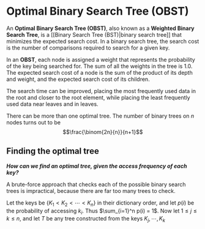# Optimal Binary Search Tree (OBST)

An **Optimal Binary Search Tree (OBST)**, also known as a **Weighted Binary Search Tree**, is a [[Binary Search Tree (BST)|binary search tree]] that minimizes the expected search cost. In a binary search tree, the search cost is the number of comparisons required to search for a given key.

In an **OBST**, each node is assigned a weight that represents the probability of the key being searched for. The sum of all the weights in the tree is $1.0$. The expected search cost of a node is the sum of the product of its depth and weight, and the expected search cost of its children.

The search time can be improved, placing the most frequently used data in the root and closer to the root element, while placing the least frequently used data near leaves and in leaves.

There can be more than one optimal tree. The number of binary trees on $n$ nodes turns out to be $$\frac{\binom{2n}{n}}{n+1}$$
## **Finding the optimal tree**

***How can we find an optimal tree, given the access frequency of each key?***

A brute-force approach that checks each of the possible binary search trees is impractical, because there are far too many trees to check.

Let the keys be {$K_1 \lt K_2 \lt \cdots \lt K_n$} in their dictionary order, and let $p(i)$ be the probability of accessing $k_i$. Thus $\sum_{i=1}^n p(i) = 1$.
Now let $1 \le j \le k \le n$, and let $T$ be any tree constructed from the keys $K_j, \cdots, K_k$




